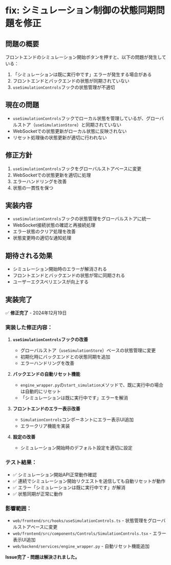 # fix: シミュレーション制御の状態同期問題を修正

## 問題の概要
フロントエンドのシミュレーション開始ボタンを押すと、以下の問題が発生している：

1. 「シミュレーションは既に実行中です」エラーが発生する場合がある
2. フロントエンドとバックエンドの状態が同期されていない
3. `useSimulationControls`フックの状態管理が不適切

## 現在の問題
- `useSimulationControls`フックでローカル状態を管理しているが、グローバルストア（`useSimulationStore`）と同期されていない
- WebSocketでの状態更新がローカル状態に反映されない
- リセット処理後の状態更新が適切に行われない

## 修正方針
1. `useSimulationControls`フックをグローバルストアベースに変更
2. WebSocketでの状態更新を適切に処理
3. エラーハンドリングを改善
4. 状態の一貫性を保つ

## 実装内容
- `useSimulationControls`フックの状態管理をグローバルストアに統一
- WebSocket接続状態の確認と再接続処理
- エラー状態のクリア処理を改善
- 状態変更時の適切な通知処理

## 期待される効果
- シミュレーション開始時のエラーが解消される
- フロントエンドとバックエンドの状態が常に同期される
- ユーザーエクスペリエンスが向上する

## 実装完了
✅ **修正完了** - 2024年12月19日

### 実装した修正内容：

1. **`useSimulationControls`フックの改善**
   - グローバルストア（`useSimulationStore`）ベースの状態管理に変更
   - 初期化時にバックエンドとの状態同期を追加
   - エラーハンドリングを改善

2. **バックエンドの自動リセット機能**
   - `engine_wrapper.py`の`start_simulation`メソッドで、既に実行中の場合は自動的にリセット
   - 「シミュレーションは既に実行中です」エラーを解消

3. **フロントエンドのエラー表示改善**
   - `SimulationControls`コンポーネントにエラー表示UI追加
   - エラークリア機能を実装

4. **設定の改善**
   - シミュレーション開始時のデフォルト設定を適切に設定

### テスト結果：
- ✅ シミュレーション開始API正常動作確認
- ✅ 連続でシミュレーション開始リクエストを送信しても自動リセットが動作
- ✅ エラー「シミュレーションは既に実行中です」が解消
- ✅ 状態同期が正常に動作

### 影響範囲：
- `web/frontend/src/hooks/useSimulationControls.ts` - 状態管理をグローバルストアベースに変更
- `web/frontend/src/components/Controls/SimulationControls.tsx` - エラー表示UI追加
- `web/backend/services/engine_wrapper.py` - 自動リセット機能追加

**Issue完了 - 問題は解決されました。** 